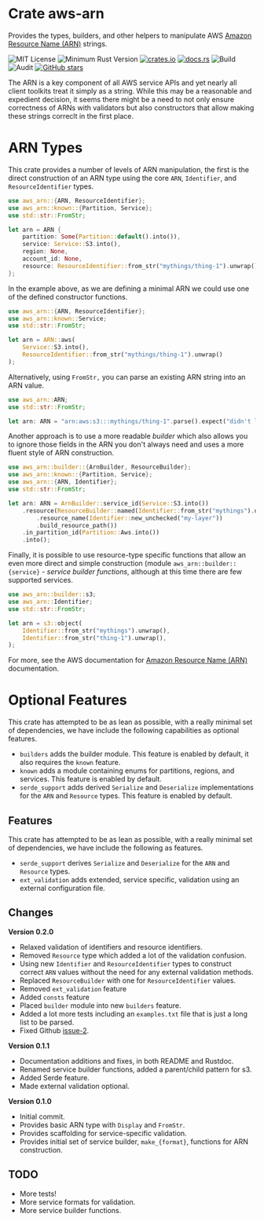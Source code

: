 # Crate aws-arn

Provides the types, builders, and other helpers to manipulate AWS
[Amazon Resource Name (ARN)](https://docs.aws.amazon.com/general/latest/gr/aws-arns-and-namespaces.html)
strings.

![MIT License](https://img.shields.io/badge/license-mit-118811.svg)
![Minimum Rust Version](https://img.shields.io/badge/Min%20Rust-1.34-green.svg)
[![crates.io](https://img.shields.io/crates/v/aws-arn.svg)](https://crates.io/crates/aws-arn)
[![docs.rs](https://docs.rs/aws-arn/badge.svg)](https://docs.rs/aws-arn)
![Build](https://github.com/johnstonskj/rust-aws-arn/workflows/Rust/badge.svg)
![Audit](https://github.com/johnstonskj/rust-aws-arn/workflows/Security%20audit/badge.svg)
[![GitHub stars](https://img.shields.io/github/stars/johnstonskj/rust-aws-arn.svg)](https://github.com/johnstonskj/rust-aws-arn/stargazers)


The ARN is a key component of all AWS service APIs and yet nearly all client toolkits treat it
simply as a string. While this may be a reasonable and expedient decision, it seems there might
be a need to not only ensure correctness of ARNs with validators but also constructors that allow
making these strings correclt in the first place.

# ARN Types

This crate provides a number of levels of ARN manipulation, the first is the direct construction
of an ARN type using the core `ARN`, `Identifier`, and `ResourceIdentifier` types.

```rust
use aws_arn::{ARN, ResourceIdentifier};
use aws_arn::known::{Partition, Service};
use std::str::FromStr;

let arn = ARN {
    partition: Some(Partition::default().into()),
    service: Service::S3.into(),
    region: None,
    account_id: None,
    resource: ResourceIdentifier::from_str("mythings/thing-1").unwrap()
};
```

In the example above, as we are defining a minimal ARN we could use one of the defined constructor
functions.

```rust
use aws_arn::{ARN, ResourceIdentifier};
use aws_arn::known::Service;
use std::str::FromStr;

let arn = ARN::aws(
    Service::S3.into(),
    ResourceIdentifier::from_str("mythings/thing-1").unwrap()
);
```

Alternatively, using `FromStr,` you can parse an existing ARN string into an ARN value.

```rust
use aws_arn::ARN;
use std::str::FromStr;

let arn: ARN = "arn:aws:s3:::mythings/thing-1".parse().expect("didn't look like an ARN");
```

Another approach is to use a more readable *builder* which also allows you to ignore those fields
in the ARN you don't always need and uses a more fluent style of ARN construction.

```rust
use aws_arn::builder::{ArnBuilder, ResourceBuilder};
use aws_arn::known::{Partition, Service};
use aws_arn::{ARN, Identifier};
use std::str::FromStr;

let arn: ARN = ArnBuilder::service_id(Service::S3.into())
    .resource(ResourceBuilder::named(Identifier::from_str("mythings").unwrap())
        .resource_name(Identifier::new_unchecked("my-layer"))
        .build_resource_path())
    .in_partition_id(Partition::Aws.into())
    .into();
```

Finally, it is possible to use resource-type specific functions that allow an even more direct and
simple construction (module `aws_arn::builder::{service}` - *service builder functions*, although
at this time there are few supported services.

```rust
use aws_arn::builder::s3;
use aws_arn::Identifier;
use std::str::FromStr;

let arn = s3::object(
    Identifier::from_str("mythings").unwrap(),
    Identifier::from_str("thing-1").unwrap(),
);
```

For more, see the AWS documentation for [Amazon Resource Name
(ARN)](https://docs.aws.amazon.com/general/latest/gr/aws-arns-and-namespaces.html) documentation.

# Optional Features

This crate has attempted to be as lean as possible, with a really minimal set of dependencies,
we have include the following capabilities as optional features.

* `builders` adds the builder module. This feature is enabled by default, it also requires the
  `known` feature.
* `known` adds a module containing enums for partitions, regions, and services.
  This feature is enabled by default.
* `serde_support` adds derived `Serialize` and `Deserialize` implementations for the `ARN` and
  `Resource` types. This feature is enabled by default.

## Features

This crate has attempted to be as lean as possible, with a really minimal set of dependencies, we have include the following as features.

* `serde_support` derives `Serialize` and `Deserialize` for the `ARN` and `Resource` types.
* `ext_validation` adds extended, service specific, validation using an external configuration file.

## Changes

**Version 0.2.0**

* Relaxed validation of identifiers and resource identifiers.
* Removed `Resource` type which added a lot of the validation confusion.
* Using new `Identifier` and `ResourceIdentifier` types to construct correct `ARN` values without the need for any
  external validation methods.
* Replaced `ResourceBuilder` with one for `ResourceIdentifier` values.
* Removed `ext_validation` feature
* Added `consts` feature
* Placed `builder` module into new `builders` feature.
* Added a lot more tests including an `examples.txt` file that is just a long list to be parsed.
* Fixed Github [issue-2](https://github.com/johnstonskj/rust-aws-arn/issues/2).
  
**Version 0.1.1**

* Documentation additions and fixes, in both README and Rustdoc.
* Renamed service builder functions, added a parent/child pattern for s3.
* Added Serde feature.
* Made external validation optional.

**Version 0.1.0**

* Initial commit.
* Provides basic ARN type with `Display` and `FromStr`.
* Provides scaffolding for service-specific validation.
* Provides initial set of service builder, `make_{format}`, functions for ARN construction.

## TODO

* More tests!
* More service formats for validation.
* More service builder functions.
